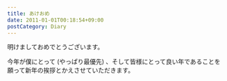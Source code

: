 ```yaml
---
title: あけおめ
date: 2011-01-01T00:18:54+09:00
postCategory: Diary
---
```


明けましておめでとうございます。

今年が僕にとって (やっぱり最優先) 、そして皆様にとって良い年であることを願って新年の挨拶とかえさせていただきます。
